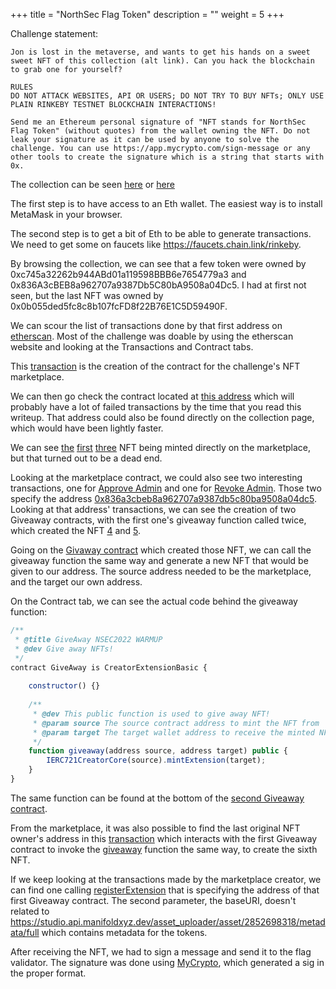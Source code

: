 +++
title = "NorthSec Flag Token"
description = ""
weight = 5
+++

Challenge statement:
```
Jon is lost in the metaverse, and wants to get his hands on a sweet sweet NFT of this collection (alt link). Can you hack the blockchain to grab one for yourself?

RULES
DO NOT ATTACK WEBSITES, API OR USERS; DO NOT TRY TO BUY NFTs; ONLY USE PLAIN RINKEBY TESTNET BLOCKCHAIN INTERACTIONS!

Send me an Ethereum personal signature of "NFT stands for NorthSec Flag Token" (without quotes) from the wallet owning the NFT. Do not leak your signature as it can be used by anyone to solve the challenge. You can use https://app.mycrypto.com/sign-message or any other tools to create the signature which is a string that starts with 0x.
```

The collection can be seen [here](https://testnets.opensea.io/collection/nsec-warmup-2022) or [here](https://rinkeby.looksrare.org/collections/0x994f85881DB567b2d07ABb46Ad7814fA49EcAc77)

The first step is to have access to an Eth wallet. The easiest way is to install MetaMask in your browser.

The second step is to get a bit of Eth to be able to generate transactions. We need to get some on faucets like https://faucets.chain.link/rinkeby.

By browsing the collection, we can see that a few token were owned by 0xc745a32262b944ABd01a119598BBB6e7654779a3 and 0x836A3cBEB8a962707a9387Db5C80bA9508a04Dc5. I had at first not seen, but the last NFT was owned by 0x0b055ded5fc8c8b107fcFD8f22B76E1C5D59490F.

We can scour the list of transactions done by that first address on [etherscan](https://rinkeby.etherscan.io/address/0xc745a32262b944abd01a119598bbb6e7654779a3). Most of the challenge was doable by using the etherscan website and looking at the Transactions and Contract tabs.

This [transaction](https://rinkeby.etherscan.io/tx/0xb2e30fe81a2e72e9945b2bc3bfdfce2cb3d3fbdcb81bafb7c7437bd7d169cf21) is the creation of the contract for the challenge's NFT marketplace.

We can then go check the contract located at [this address](https://rinkeby.etherscan.io/address/0x994f85881db567b2d07abb46ad7814fa49ecac77) which will probably have a lot of failed transactions by the time that you read this writeup. That address could also be found directly on the collection page, which would have been lightly faster.

We can see [the](https://rinkeby.etherscan.io/tx/0xebfd506bf625ba6d59e6d246b5a327e2a779528c52880a6086799561f4cc273c) [first](https://rinkeby.etherscan.io/tx/0xa9d1bafafe95a554a6e052f354da8deaa51a6d0328dd807e22a246ca31cd3642) [three](https://rinkeby.etherscan.io/tx/0x14df0ca9067052133f62cde12ed8151230e291edc4faa5583a3c586832079595) NFT being minted directly on the marketplace, but that turned out to be a dead end.

Looking at the marketplace contract, we could also see two interesting transactions, one for [Approve Admin](https://rinkeby.etherscan.io/tx/0x8f93621aac1d196b816779bc2ab86689bff41efec5db24803d46e30f3f5618e7) and one for [Revoke Admin](https://rinkeby.etherscan.io/tx/0x85d9d9d2213227a7940d754dfa05617082f601085d5de3d8c16c18fca4aa7e35). Those two specify the address [0x836a3cbeb8a962707a9387db5c80ba9508a04dc5](https://rinkeby.etherscan.io/address/0x836a3cbeb8a962707a9387db5c80ba9508a04dc5). Looking at that address' transactions, we can see the creation of two Giveaway contracts, with the first one's giveaway function called twice, which created the NFT [4](https://rinkeby.etherscan.io/tx/0x9887b2d39fc48d4230330e67b2161803e9b2102b844fcbde5271c47fed0e71f3) and [5](https://rinkeby.etherscan.io/tx/0x15befb5eacfe5113dd7b4d8086358f6599e5c8411c917bf7491e72f38ddb3d57).

Going on the [Givaway contract](https://rinkeby.etherscan.io/address/0x59c6dccc5abcab256747101ef0d4c4fe8b2b8367) which created those NFT, we can call the giveaway function the same way and generate a new NFT that would be given to our address. The source address needed to be the marketplace, and the target our own address.

On the Contract tab, we can see the actual code behind the giveaway function:
```javascript
/**
 * @title GiveAway NSEC2022 WARMUP
 * @dev Give away NFTs!
 */
contract GiveAway is CreatorExtensionBasic {
 
    constructor() {}
    
    /**
     * @dev This public function is used to give away NFT!
     * @param source The source contract address to mint the NFT from
     * @param target The target wallet address to receive the minted NFT
     */
    function giveaway(address source, address target) public {
        IERC721CreatorCore(source).mintExtension(target);
    }
}
```
The same function can be found at the bottom of the [second Giveaway contract](https://rinkeby.etherscan.io/address/0x62162e569f076d80173acda7cf53b1703cf7f32c#code).

From the marketplace, it was also possible to find the last original NFT owner's address in this [transaction](https://rinkeby.etherscan.io/tx/0xbc4f3c621d8e6ea74fd96601cde3516499437c7a8b4d8e9ed2aefb2361d90ffe) which interacts with the first Giveaway contract to invoke the [giveaway](https://rinkeby.etherscan.io/tx/0xc8d444000f5a109352d179dbca65e8050dfeadeafe4b6121157527ecc75229f8) function the same way, to create the sixth NFT.

If we keep looking at the transactions made by the marketplace creator, we can find one calling [registerExtension](https://rinkeby.etherscan.io/tx/0x8ebfbe7504468e19c5db3ce0600658f04af86dc7d3575f57dff485219824679b) that is specifying the address of that first Giveaway contract. The second parameter, the baseURI, doesn't related to https://studio.api.manifoldxyz.dev/asset_uploader/asset/2852698318/metadata/full which contains metadata for the tokens.

After receiving the NFT, we had to sign a message and send it to the flag validator. The signature was done using [MyCrypto](https://app.mycrypto.com/sign-message), which generated a sig in the proper format.